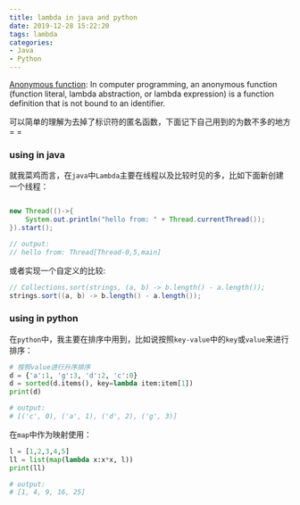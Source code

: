 ```yaml
---
title: lambda in java and python
date: 2019-12-28 15:22:20
tags: lambda
categories:
- Java
- Python
---
```


[Anonymous function](https://en.wikipedia.org/wiki/Anonymous_function): In computer programming, an anonymous function (function literal, lambda abstraction, or lambda expression) is a function definition that is not bound to an identifier. 

<!--more-->
可以简单的理解为去掉了标识符的匿名函数，下面记下自己用到的为数不多的地方= =

### using in java

就我菜鸡而言，在`java`中`Lambda`主要在线程以及比较时见的多，比如下面新创建一个线程：

```java

new Thread(()->{
    System.out.println("hello from: " + Thread.currentThread());
}).start();

// output:
// hello from: Thread[Thread-0,5,main]
```

或者实现一个自定义的比较:

```java
// Collections.sort(strings, (a, b) -> b.length() - a.length());
strings.sort((a, b) -> b.length() - a.length());
```

### using in python

在`python`中，我主要在排序中用到，比如说按照`key-value`中的`key`或`value`来进行排序：

```python
# 按照value进行升序排序
d = {'a':1, 'g':3, 'd':2, 'c':0}
d = sorted(d.items(), key=lambda item:item[1])
print(d)

# output:
# [('c', 0), ('a', 1), ('d', 2), ('g', 3)]
```

在`map`中作为映射使用：

```python
l = [1,2,3,4,5]
ll = list(map(lambda x:x*x, l))
print(ll)

# output:
# [1, 4, 9, 16, 25]
```
